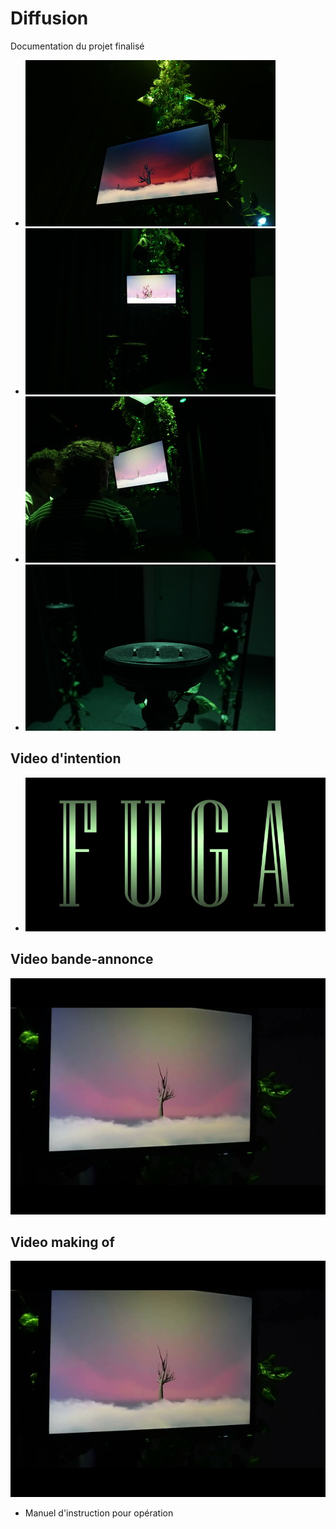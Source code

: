 # Diffusion

Documentation du projet finalisé 

* ![écran1](/50_diffusion/ecran1.jpg)
* ![face](/50_diffusion/face.jpg)
* ![haut](/50_diffusion/haut.jpg)
* ![support](/50_diffusion/support.jpg)


## Video d'intention
* [![Vidéo explicative](../Assets/Images/synopsis/miniature-intention.png)](https://youtu.be/rhUf4A05L-w)

## Video bande-annonce
[![Vidéo promotionnel](Assets/Images/Realisation/fuga-teaser.jpg)](https://youtu.be/Akxtp_6DiVc)

## Video making of 
[![Vidéo promotionnel](Assets/Images/Realisation/fuga-teaser.jpg)](https://youtu.be/vc4ROoVuDpA)


* Manuel d'instruction pour opération
